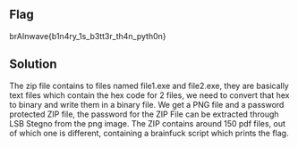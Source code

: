 ## Flag
brAInwave{b1n4ry_1s_b3tt3r_th4n_pyth0n}

## Solution
The zip file contains to files named file1.exe and file2.exe, they are basically text files which contain the hex code for 2 files, we need to convert that hex to binary and write them in a binary file. We get a PNG file and a password protected ZIP file, the password for the ZIP File can be extracted through LSB Stegno from the png image. The ZIP contains around 150 pdf files, out of which one is different, containing a brainfuck script which prints the flag.

